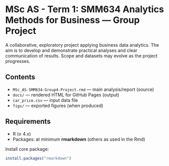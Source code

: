 # MSc AS - Term 1: SMM634 Analytics Methods for Business — Group Project

A collaborative, exploratory project applying business data analytics. The aim
is to develop and demonstrate practical analyses and clear communication of
results. Scope and datasets may evolve as the project progresses.

## Contents

- `MSc_AS-SMM634-Group4-Project.rmd` — main analysis/report (source)
- `docs/` — rendered HTML for GitHub Pages (output)
- `car_price.csv` — input data file
- `figs/` — exported figures (when produced)

## Requirements

- R (≥ 4.x)
- Packages: at minimum **rmarkdown** (others as used in the Rmd)

Install core package:

```r
install.packages("rmarkdown")
```
